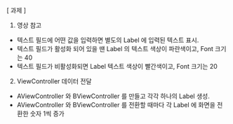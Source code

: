 [ 과제 ]
1. 영상 참고 
* 텍스트 필드에 어떤 값을 입력하면 별도의 Label 에 입력된 텍스트 표시.
* 텍스트 필드가 활성화 되어 있을 땐 Label 의 텍스트 색상이 파란색이고, Font 크기는 40
* 텍스트 필드가 비활성화되면 Label 텍스트 색상이 빨간색이고, Font 크기는 20

2. ViewController 데이터 전달
* AViewController 와 BViewController 를 만들고 각각 하나의 Label 생성.
* AViewController 와 BViewController 를 전환할 때마다 각 Label 에 화면을 전환한 숫자 1씩 증가
